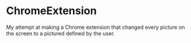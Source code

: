 # ChromeExtension

My attempt at making a Chrome extension that changed every picture on the screen to a pictured defined by the user. 
